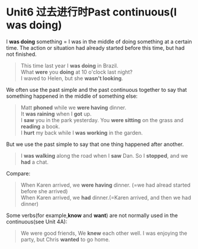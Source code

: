 # Unit6 过去进行时Past continuous(I was doing)

I **was doing** something = I was in the middle of doing something at a certain time. The action or situation had already started before this time, but had not finished.

>This time last year I **was doing** in Brazil.  
>What **were** you **doing** at 10 o'clock last night?  
>I waved to Helen, but she **wasn't looking**.  

We often use the past simple and the past continuous together to say that something happened in the middle of something else:

> Matt **phoned** while we **were having** dinner.  
> It **was raining** when I **got** up.  
> I **saw** you in the park yesterday. You **were sitting** on the grass and **reading** a book.  
> I **hurt** my back while I **was working** in the garden.

But we use the past simple to say that one thing happened after another.

> I **was walking** along the road when I **saw** Dan. So I **stopped**, and we **had** a chat.

Compare:
> When Karen arrived, we **were having** dinner. (=we had alread started before she arrived)  
> When Karen arrived, we **had** dinner.(=Karen arrived, and then we had dinner)

Some verbs(for example,**know** and **want**) are not normally used in the continuous(see Unit 4A):

> We were good friends, We **knew** each other well.
> I was enjoying the party, but Chris **wanted** to go home.

